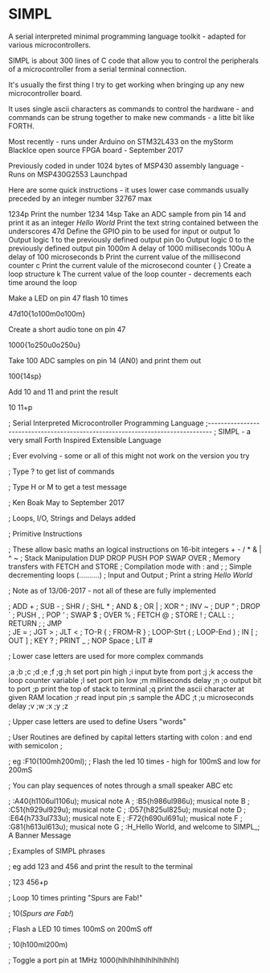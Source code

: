 # SIMPL
A serial interpreted minimal programming language toolkit - adapted for various microcontrollers.

SIMPL is about 300 lines of C code that allow you to control the peripherals of a microcontroller from a serial terminal connection.

It's usually the first thing I try to get working when bringing up any new microcontroller board.

It uses single ascii characters as commands to control the hardware - and commands can be strung together to make new commands - a litte bit like FORTH.

Most recently - runs under Arduino on STM32L433 on the myStorm BlackIce open source FPGA board  - September 2017

Previously coded in under 1024 bytes of MSP430 assembly language - Runs on MSP430G2553 Launchpad

Here are some quick instructions - it uses lower case commands usually preceded by an integer number 32767 max

1234p   Print the number 1234
14sp    Take an ADC sample from pin 14 and print it as an integer
_Hello World_   Print the text string contained between the underscores
47d     Define the GPIO pin to be used for input or output
1o      Output logic 1 to the previously defined output pin
0o      Output logic 0 to the previously defined output pin
1000m   A delay of 1000 milliseconds
100u    A delay of 100 microseconds
b       Print the current value of the millisecond counter
c       Print the current valule of the microsecond counter
{ }     Create a loop structure
k       The current value of the loop counter - decrements each time around the loop

Make a LED on pin 47 flash 10 times

47d10{1o100m0o100m}

Create a short audio tone on pin 47

1000{1o250u0o250u}

Take 100 ADC samples on pin 14 (AN0) and print them out

100{14sp}

Add 10 and 11 and print the result

10 11+p







; Serial Interpreted Microcontroller Programming Language
;-------------------------------------------------------------------------------
; SIMPL - a very small Forth Inspired Extensible Language 

; Ever evolving - some or all of this might not work on the version you try

; Type ? to get list of commands

; Type H or M to get a test message

; Ken Boak   May to September 2017

; Loops, I/O, Strings and Delays added


; Primitive Instructions

; These allow basic maths an logical instructions on 16-bit integers     +  -  /  *  &  |   ^   ~
; Stack Manipulation   DUP DROP PUSH POP SWAP OVER
; Memory transfers with FETCH and STORE
; Compilation mode with : and ;
; Simple decrementing loops   (..........)
; Input and Output
; Print a string  _Hello World_

; Note as of 13/06-2017 - not all of these are fully implemented


;	ADD       +
;	SUB       -
;	SHR       /
;	SHL       *
;	AND       &
;	OR        |
;	XOR       ^
;	INV       ~
;	DUP       “
;	DROP      `
;	PUSH      ,
;	POP       ‘
;	SWAP      $
;	OVER      %
;	FETCH     @
;	STORE     !
;	CALL      :
;	RETURN    ;
;	JMP       \
;	JE        =
;	JGT       >
;	JLT       <
;	TO-R      {
;	FROM-R    }
;	LOOP-Strt (
;	LOOP-End  )
;	IN        [
;	OUT       ]
;	KEY       ?
;	PRINT     _
;       NOP       Space
;       LIT       #


;	Lower case letters are used for more complex commands

;a
;b
;c
;d
;e
;f
;g
;h       set port pin high
;i       input byte from port
;j
;k       access the loop counter variable
;l       set port pin low
;m       milliseconds delay
;n
;o       output bit to port
;p       print the top of stack to terminal
;q       print the ascii character at given RAM location
;r       read input pin
;s       sample the ADC
;t
;u       microseconds delay
;v
;w
;x
;y
;z


;		Upper case letters are used to define Users "words"

;		User Routines are defined by capital letters starting  with colon : and end with semicolon ;

;		eg  :F10(100mh200ml);		;	Flash the led 10 times - high for 100mS and low for 200mS

;		You can play sequences of notes through a small speaker  ABC etc

;   :A40{h1106ul1106u);		 musical note A
;   :B5{h986ul986u);			 musical note B
;   :C51{h929ul929u);			 musical note C
;   :D57{h825ul825u);			 musical note D
;   :E64{h733ul733u);			 musical note E
;   :F72{h690ul691u);			 musical note F
;   :G81{h613ul613u);			 musical note G
;   :H_Hello World, and welcome to SIMPL_;   A Banner Message

;   Examples of SIMPL phrases

; 	eg add 123 and 456 and print the result to the terminal

; 	123 456+p

;	  Loop 10 times printing "Spurs are Fab!"

; 	10(_Spurs are Fab!_)

;   Flash a LED 10 times 100mS on 200mS off

;   10(h100ml200m)

;   Toggle a port pin at 1MHz   1000(hlhlhlhlhlhlhlhlhlhl)


